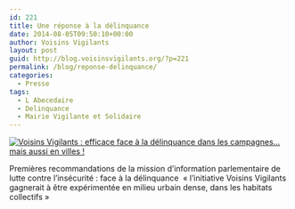 ```yaml
---
id: 221
title: Une réponse à la délinquance
date: 2014-08-05T09:50:10+00:00
author: Voisins Vigilants
layout: post
guid: http://blog.voisinsvigilants.org/?p=221
permalink: /blog/reponse-delinquance/
categories:
  - Presse
tags:
  - L Abecedaire
  - Delinquance
  - Mairie Vigilante et Solidaire
---
```


  <a href="./../../images/2014/09/Abecedaire-small.jpg"><img class="wp-image-222" src="./../../images/2014/09/Abecedaire-small.jpg" alt="Voisins Vigilants : efficace face à la délinquance dans les campagnes... mais aussi en villes !" /></a>
  
  <p class="wp-caption-text">
    Premières recommandations de la mission d&rsquo;information parlementaire de lutte contre l&rsquo;insécurité : face à la délinquance  « l&rsquo;initiative Voisins Vigilants gagnerait à être expérimentée en milieu urbain dense, dans les habitats collectifs »
  </p>

